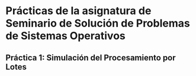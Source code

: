 # Prácticas de la asignatura de Seminario de Solución de Problemas de Sistemas Operativos

## Práctica 1: Simulación del Procesamiento por Lotes